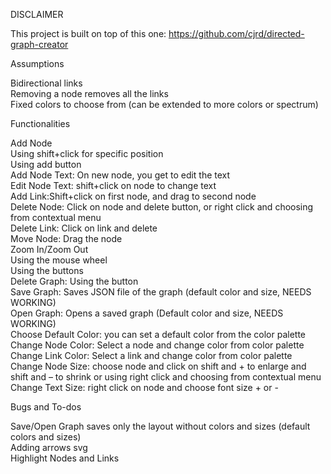 DISCLAIMER <br />

This project is built on top of this one: https://github.com/cjrd/directed-graph-creator <br />

Assumptions <br />

Bidirectional links <br />
Removing a node removes all the links <br />
Fixed colors to choose from (can be extended to more colors or spectrum) <br />

Functionalities <br />

Add Node <br />
Using shift+click for specific position <br />
Using add button <br />
Add Node Text: On new node, you get to edit the text <br />
Edit Node Text: shift+click on node to change text <br />
Add Link:Shift+click on first node, and drag to second node  <br />
Delete Node: Click on node and delete button, or right click and choosing from contextual menu <br />
Delete Link: Click on link and delete <br />
Move Node: Drag the node <br />
Zoom In/Zoom Out <br />
Using the mouse wheel <br />
Using the buttons <br />
Delete Graph: Using the button <br />
Save Graph: Saves JSON file of the graph (default color and size, NEEDS WORKING) <br />
Open Graph: Opens a saved graph (Default color and size, NEEDS WORKING) <br />
Choose Default Color: you can set a default color from the color palette <br />
Change Node Color: Select a node and change color from color palette<br />
Change Link Color: Select a link and change color from color palette <br />
Change Node Size: choose node and click on shift and + to enlarge and shift and – to shrink or using right click and choosing from contextual menu<br />
Change Text Size: right click on node and choose font size + or - <br />

Bugs and To-dos <br />

Save/Open Graph saves only the layout without colors and sizes (default colors and sizes) <br />
Adding arrows svg <br />
Highlight Nodes and Links <br />